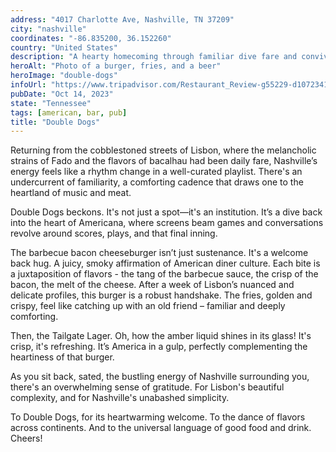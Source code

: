 ```yaml
---
address: "4017 Charlotte Ave, Nashville, TN 37209"
city: "nashville"
coordinates: "-86.835200, 36.152260"
country: "United States"
description: "A hearty homecoming through familiar dive fare and convivial revelry"
heroAlt: "Photo of a burger, fries, and a beer"
heroImage: "double-dogs"
infoUrl: "https://www.tripadvisor.com/Restaurant_Review-g55229-d10723418-Reviews-Double_Dogs_Restaurant-Nashville_Davidson_County_Tennessee.html"
pubDate: "Oct 14, 2023"
state: "Tennessee"
tags: [american, bar, pub]
title: "Double Dogs"
---
```


Returning from the cobblestoned streets of Lisbon, where the melancholic strains of Fado and the flavors of bacalhau had been daily fare, Nashville’s energy feels like a rhythm change in a well-curated playlist. There's an undercurrent of familiarity, a comforting cadence that draws one to the heartland of music and meat.

Double Dogs beckons. It's not just a spot—it's an institution. It’s a dive back into the heart of Americana, where screens beam games and conversations revolve around scores, plays, and that final inning.

The barbecue bacon cheeseburger isn’t just sustenance. It's a welcome back hug. A juicy, smoky affirmation of American diner culture. Each bite is a juxtaposition of flavors - the tang of the barbecue sauce, the crisp of the bacon, the melt of the cheese. After a week of Lisbon’s nuanced and delicate profiles, this burger is a robust handshake. The fries, golden and crispy, feel like catching up with an old friend – familiar and deeply comforting.

Then, the Tailgate Lager. Oh, how the amber liquid shines in its glass! It's crisp, it's refreshing. It’s America in a gulp, perfectly complementing the heartiness of that burger.

As you sit back, sated, the bustling energy of Nashville surrounding you, there's an overwhelming sense of gratitude. For Lisbon's beautiful complexity, and for Nashville's unabashed simplicity.

To Double Dogs, for its heartwarming welcome. To the dance of flavors across continents. And to the universal language of good food and drink. Cheers!
